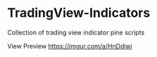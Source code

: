 # TradingView-Indicators
Collection of trading view indicator pine scripts

View Preview
https://imgur.com/a/HnDdiwi


